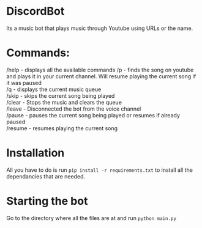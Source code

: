 # DiscordBot
Its a music bot that plays music through Youtube using URLs or the name.

# Commands:
/help - displays all the available commands
/p <keywords> - finds the song on youtube and plays it in your current channel. Will resume playing the current song if it was paused\
/q - displays the current music queue\
/skip - skips the current song being played\
/clear - Stops the music and clears the queue\
/leave - Disconnected the bot from the voice channel\
/pause - pauses the current song being played or resumes if already paused\
/resume - resumes playing the current song
  
# Installation
All you have to do is run `pip install -r requirements.txt` to install all the dependancies that are needed.
  
# Starting the bot
Go to the directory where all the files are at and run `python main.py`
